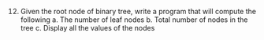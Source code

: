 12. Given the root node of binary tree, write a program that will compute the following 
    a. The number of leaf nodes
    b. Total number of nodes in the tree
    c. Display all the values of the nodes